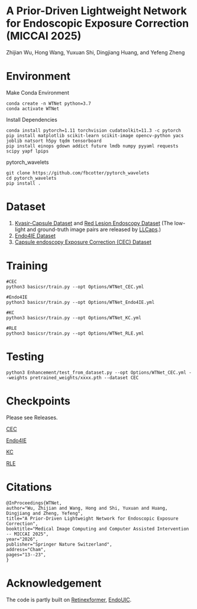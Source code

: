 # A Prior-Driven Lightweight Network for Endoscopic Exposure Correction (MICCAI 2025)
Zhijian Wu, Hong Wang, Yuxuan Shi, Dingjiang Huang, and Yefeng Zheng

# Environment
Make Conda Environment
```
conda create -n WTNet python=3.7
conda activate WTNet
```

Install Dependencies
```
conda install pytorch=1.11 torchvision cudatoolkit=11.3 -c pytorch
pip install matplotlib scikit-learn scikit-image opencv-python yacs joblib natsort h5py tqdm tensorboard
pip install einops gdown addict future lmdb numpy pyyaml requests scipy yapf lpips
```
pytorch_wavelets
```
git clone https://github.com/fbcotter/pytorch_wavelets
cd pytorch_wavelets
pip install .
```
# Dataset
1. [Kvasir-Capsule Dataset](https://osf.io/dv2ag/) and [Red Lesion Endoscopy Dataset](https://rdm.inesctec.pt/dataset/nis-2018-003) (The low-light and ground-truth image pairs are released by [LLCaps](https://github.com/longbai1006/LLCaps).)
3. [Endo4IE Dataset](https://data.mendeley.com/datasets/3j3tmghw33/1)
4. [Capsule endoscopy Exposure Correction (CEC) Dataset](https://mycuhk-my.sharepoint.com/:u:/g/personal/1155161502_link_cuhk_edu_hk/EZuLCQk1SjRMr7L6pIpiG5kBwhcMGp1hB_g73lySKlVUjA?e=g84Zl8)

# Training
```
#CEC
python3 basicsr/train.py --opt Options/WTNet_CEC.yml

#Endo4IE
python3 basicsr/train.py --opt Options/WTNet_Endo4IE.yml

#KC
python3 basicsr/train.py --opt Options/WTNet_KC.yml

#RLE
python3 basicsr/train.py --opt Options/WTNet_RLE.yml
```
# Testing

```
python3 Enhancement/test_from_dataset.py --opt Options/WTNet_CEC.yml --weights pretrained_weights/xxxx.pth --dataset CEC
```
# Checkpoints
Please see Releases.

[CEC](https://github.com/charonf/WTNet/releases/download/checkpoints/CEC.pth)

[Endo4IE](https://github.com/charonf/WTNet/releases/download/checkpoints/Endo4IE.pth)

[KC](https://github.com/charonf/WTNet/releases/download/checkpoints/KC.pth)

[RLE](https://github.com/charonf/WTNet/releases/download/checkpoints/RLE.pth)

# Citations
```
@InProceedings{WTNet,
author="Wu, Zhijian and Wang, Hong and Shi, Yuxuan and Huang, Dingjiang and Zheng, Yefeng",
title="A Prior-Driven Lightweight Network for Endoscopic Exposure Correction",
booktitle="Medical Image Computing and Computer Assisted Intervention -- MICCAI 2025",
year="2026",
publisher="Springer Nature Switzerland",
address="Cham",
pages="13--23",
}
```

# Acknowledgement
The code is partly built on [Retinexformer](https://github.com/caiyuanhao1998/Retinexformer), [EndoUIC](https://github.com/longbai1006/EndoUIC?tab=readme-ov-file).
